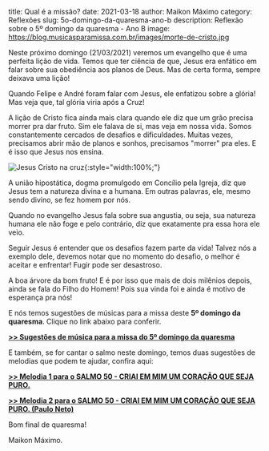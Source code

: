﻿title: Qual é a missão?
date: 2021-03-18
author: Maikon Máximo
category: Reflexões
slug: 5o-domingo-da-quaresma-ano-b
description: Reflexão sobre o 5º domingo da quaresma - Ano B
image: https://blog.musicasparamissa.com.br/images/morte-de-cristo.jpg


Neste próximo domingo (21/03/2021) veremos um evangelho que é uma perfeita lição de vida.
Temos que ter ciência de que, Jesus era enfático em falar sobre sua obediência aos planos de Deus.
Mas de certa forma, sempre deixava uma lição!

Quando Felipe e André foram falar com Jesus, ele enfatizou sobre a glória!
Mas veja que, tal glória viria após a Cruz!

A lição de Cristo fica ainda mais clara quando ele diz que um grão precisa morrer pra dar fruto.
Sim ele falava de si, mas veja em nossa vida. Somos constantemente cercados de desafios e dificuldades.
Muitas vezes, precisamos abrir mão de planos e sonhos, precisamos "morrer" pra eles. E é isso que Jesus nos ensina.

![Jesus Cristo na cruz](https://blog.musicasparamissa.com.br/images/morte-de-cristo.jpg){:style="width:100%;"}

A união hipostática, dogma promulgodo em Concílio pela Igreja, diz que Jesus tem a natureza divina e a humana.
Em outras palavras, ele, mesmo sendo divino, se fez homem por nós.

Quando no evangelho Jesus fala sobre sua angustia, ou seja, sua natureza humana ele não foge e pelo contrário,
diz que exatamente pra essa hora ele veio.

Seguir Jesus é entender que os desafios fazem parte da vida!
Talvez nós a exemplo dele, devemos notar que no momento do desafio,
 o melhor é aceitar e enfrentar! Fugir pode ser desastroso.

A boa árvore da bom fruto! E é por isso que mais de dois milênios depois, ainda se fala do Filho do Homem!
Pois sua vinda foi e ainda é motivo de esperança pra nós!

E nós temos sugestões de músicas para a missa deste **5º domingo da quaresma**.
Clique no link abaixo para conferir.

**[>> Sugestões de música para a missa do 5º domingo da quaresma](https://musicasparamissa.com.br/sugestoes-para/5o-domingo-da-quaresma-ano-b/)**

E também, se for cantar o salmo neste domingo, temos duas sugestões de melodias que podem te ajudar,
confira aqui:

**[>> Melodia 1 para o SALMO 50 - CRIAI EM MIM UM CORAÇÃO QUE SEJA PURO.](https://musicasparamissa.com.br/musica/salmo-50-criai-em-mim-um-coracao-que-seja-puro/)**

**[>> Melodia 2 para o SALMO 50 - CRIAI EM MIM UM CORAÇÃO QUE SEJA PURO. (Paulo Neto)](https://musicasparamissa.com.br/musica/salmo-50-criai-em-mim-um-coracao-que-seja-puro-paulo-neto/)**

Bom final de quaresma!

Maikon Máximo.
